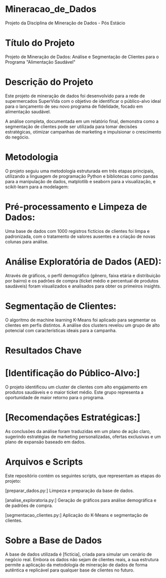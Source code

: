# Mineracao_de_Dados
Projeto da Disciplina de Mineração de Dados - Pós Estácio

# Título do Projeto
Projeto de Mineração de Dados: Análise e Segmentação de Clientes para o Programa "Alimentação Saudável"

# Descrição do Projeto
Este projeto de mineração de dados foi desenvolvido para a rede de supermercados SuperVida com o objetivo de identificar o público-alvo ideal para o lançamento de seu novo programa de fidelidade, focado em alimentação saudável.

A análise completa, documentada em um relatório final, demonstra como a segmentação de clientes pode ser utilizada para tomar decisões estratégicas, otimizar campanhas de marketing e impulsionar o crescimento do negócio.

# Metodologia
O projeto seguiu uma metodologia estruturada em três etapas principais, utilizando a linguagem de programação Python e bibliotecas como pandas para a manipulação de dados, matplotlib e seaborn para a visualização, e scikit-learn para a modelagem:

# Pré-processamento e Limpeza de Dados:
Uma base de dados com 1000 registros fictícios de clientes foi limpa e padronizada, com o tratamento de valores ausentes e a criação de novas colunas para análise.

# Análise Exploratória de Dados (AED):
Através de gráficos, o perfil demográfico (gênero, faixa etária e distribuição por bairro) e os padrões de compra (ticket médio e percentual de produtos saudáveis) foram visualizados e analisados para obter os primeiros insights.

# Segmentação de Clientes: 
O algoritmo de machine learning K-Means foi aplicado para segmentar os clientes em perfis distintos. A análise dos clusters revelou um grupo de alto potencial com características ideais para a campanha.

# Resultados Chave
# [Identificação do Público-Alvo:]
O projeto identificou um cluster de clientes com alto engajamento em produtos saudáveis e o maior ticket médio. Este grupo representa a oportunidade de maior retorno para o programa.

# [Recomendações Estratégicas:]
As conclusões da análise foram traduzidas em um plano de ação claro, sugerindo estratégias de marketing personalizadas, ofertas exclusivas e um plano de expansão baseado em dados.

# Arquivos e Scripts
Este repositório contém os seguintes scripts, que representam as etapas do projeto:

[preparar_dados.py:] Limpeza e preparação da base de dados.

[analise_exploratoria.py:] Geração de gráficos para análise demográfica e de padrões de compra.

[segmentacao_clientes.py:] Aplicação do K-Means e segmentação de clientes.

# Sobre a Base de Dados
A base de dados utilizada é [fictícia], criada para simular um cenário de negócio real. Embora os dados não sejam de clientes reais, a sua estrutura permite a aplicação da metodologia de mineração de dados de forma autêntica e replicável para qualquer base de clientes no futuro.
